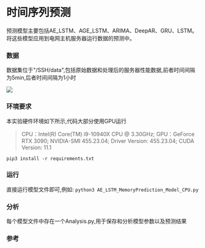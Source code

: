 <h1>时间序列预测</h1>
<p>预测模型主要包括AE_LSTM、AGE_LSTM、ARIMA、DeepAR、GRU、LSTM。将这些模型应用到电网主机服务器运行数据的预测中。
</p>
<h3>数据</h3>
<p>数据集位于"/SSH/data",包括原始数据和处理后的服务器性能数据,前者时间间隔为5min,后者时间间隔为1小时</p>
<img src="https://github.com/Ohou-csu/AIOps-Learning-and-Exploration/tree/main/Images/服务器性能数据.png">
<h3>环境要求</h3>
<p>本实验硬件环境如下所示,代码大部分使用GPU运行</p>
<blockquote>
CPU：Intel(R) Core(TM) i9-10940X CPU @ 3.30GHz;
GPU：GeForce RTX 3090;
NVIDIA-SMI 455.23.04;  
Driver Version: 455.23.04;
CUDA Version: 11.1
</blockquote>
<code>pip3 install -r requirements.txt</code>
<h3>运行</h3>
直接运行模型文件即可,例如:
<code>python3 AE_LSTM_MemoryPrediction_Model_CPU.py</code>
<h3>分析</h3>
每个模型文件中存在一个Analysis.py,用于保存和分析模型参数以及预测结果
<h3>参考</h3>






